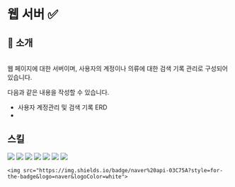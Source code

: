<div>
    <h1>웹 서버 ✅</h1>
</div>

<div>
<h2>📝 소개  </h2>
<br>
웹 페이지에 대한 서버이며, 사용자의 계정이나 의류에 대한 검색 기록 관리로 구성되어 있습니다.

다음과 같은 내용을 작성할 수 있습니다.
- 사용자 계정관리 및 검색 기록 ERD
- 
</div>
    <h2>스킬</h2>
    <img src="https://img.shields.io/badge/node.js-339933?style=for-the-badge&logo=nodedotjs&logoColor=white">
    <img src="https://img.shields.io/badge/express.js-000000?style=for-the-badge&logo=express&logoColor=white">
    <img src="https://img.shields.io/badge/cookie-FFC107?style=for-the-badge&logo=cookiecutter&logoColor=white">
    <img src="https://img.shields.io/badge/naver%20api-03C75A?style=for-the-badge&logo=naver&logoColor=white">
    <img src="https://img.shields.io/badge/passport-34E27A?style=for-the-badge&logo=passport&logoColor=white">
    <img src="https://img.shields.io/badge/router-4285F4?style=for-the-badge&logo=reactrouter&logoColor=white">
    <img src="https://img.shields.io/badge/javascript-F7DF1E?style=for-the-badge&logo=javascript&logoColor=black">

    <img src="https://img.shields.io/badge/naver%20api-03C75A?style=for-the-badge&logo=naver&logoColor=white">

<div>
    
</div>

<br />
